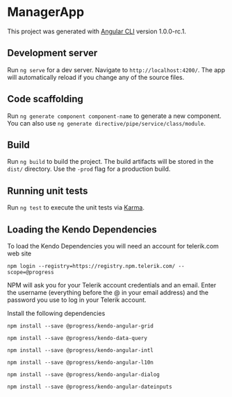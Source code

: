 # ManagerApp

This project was generated with [Angular CLI](https://github.com/angular/angular-cli) version 1.0.0-rc.1.

## Development server
Run `ng serve` for a dev server. Navigate to `http://localhost:4200/`. The app will automatically reload if you change any of the source files.

## Code scaffolding

Run `ng generate component component-name` to generate a new component. You can also use `ng generate directive/pipe/service/class/module`.

## Build

Run `ng build` to build the project. The build artifacts will be stored in the `dist/` directory. Use the `-prod` flag for a production build.

## Running unit tests

Run `ng test` to execute the unit tests via [Karma](https://karma-runner.github.io).

## Loading the Kendo Dependencies

To load the Kendo Dependencies you will need an account for telerik.com web site

`npm login --registry=https://registry.npm.telerik.com/ --scope=@progress`

NPM will ask you for your Telerik account credentials and an email. Enter the username (everything before the @ in your email address) and the password you use to log in your Telerik account.

Install the following dependencies

`npm install --save @progress/kendo-angular-grid`

  

`npm install --save @progress/kendo-data-query`


  
`npm install --save @progress/kendo-angular-intl`


  
`npm install --save @progress/kendo-angular-l10n`


  
`npm install --save @progress/kendo-angular-dialog`


  
`npm install --save @progress/kendo-angular-dateinputs`
